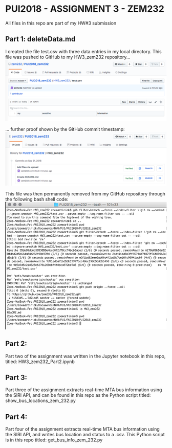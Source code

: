 # PUI2018 - ASSIGNMENT 3 - ZEM232
All files in this repo are part of my HW#3 submission

## Part 1: deleteData.md
I created the file test.csv with three data entries in my local directory.
This file was pushed to GitHub to my HW3_zem232 repository...
![Alt text](../HW3_zem232/original_test_csv.jpeg)

... further proof shown by the GitHub commit timestamp:
![Alt text](../HW3_zem232/GitHub_commit_timestamp.jpeg)

This file was then permanently removed from my GitHub repository through the following bash shell code:
![Alt text](../HW3_zem232/bashcode_force_remove.jpeg)

## Part 2: 
Part two of the assignment was written in the Jupyter notebook in this repo, titled: 
HW3_zem232_Part2.ipynb 

## Part 3: 
Part three of the assignment extracts real-time MTA bus information using the SIRI API, and can be found in this repo as the Python script titled:
show_bus_locations_zem_232.py 

## Part 4: 
Part four of the assignment extracts real-time MTA bus information using the SIRI API, and writes bus location and status to a .csv. This Python script is in this repo titled:
get_bus_info_zem_232.py 
